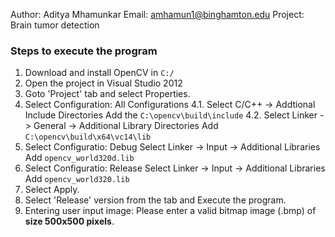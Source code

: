 Author: Aditya Mhamunkar
Email: amhamun1@binghamton.edu
Project: Brain tumor detection


### Steps to execute the program


1. Download and install OpenCV in `C:/`
2. Open the project in Visual Studio 2012
3. Goto 'Project' tab and select Properties.
4. Select Configuration: All Configurations
    4.1. Select C/C++ ->  Addtional Include Directories
        Add the `C:\opencv\build\include`
    4.2. Select Linker -> General -> Additional Library Directories
        Add `C:\opencv\build\x64\vc14\lib`
5. Select Configuratio: Debug
    Select Linker -> Input -> Additional Libraries
        Add `opencv_world320d.lib`
6. Select Configuratio: Release
    Select Linker -> Input -> Additional Libraries
        Add `opencv_world320.lib`
7. Select Apply.
8. Select 'Release' version from the tab and Execute the program.
9. Entering user input image: Please enter a valid bitmap image (.bmp) of **size 500x500 pixels**.
